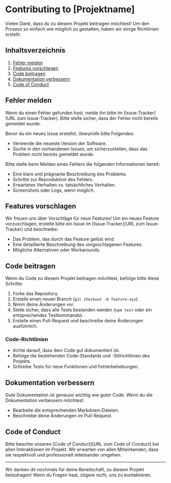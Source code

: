 # Contributing to [Projektname]

Vielen Dank, dass du zu diesem Projekt beitragen möchtest! Um den Prozess so einfach wie möglich zu gestalten, haben wir einige Richtlinien erstellt.

## Inhaltsverzeichnis

1. [Fehler melden](#fehler-melden)
2. [Features vorschlagen](#features-vorschlagen)
3. [Code beitragen](#code-beitragen)
4. [Dokumentation verbessern](#dokumentation-verbessern)
5. [Code of Conduct](#code-of-conduct)

## Fehler melden

Wenn du einen Fehler gefunden hast, melde ihn bitte im [Issue-Tracker](URL zum Issue-Tracker). Bitte stelle sicher, dass der Fehler nicht bereits gemeldet wurde.

Bevor du ein neues Issue erstellst, überprüfe bitte Folgendes:

- Verwende die neueste Version der Software.
- Suche in den vorhandenen Issues, um sicherzustellen, dass das Problem nicht bereits gemeldet wurde.

Bitte stelle beim Melden eines Fehlers die folgenden Informationen bereit:

- Eine klare und prägnante Beschreibung des Problems.
- Schritte zur Reproduktion des Fehlers.
- Erwartetes Verhalten vs. tatsächliches Verhalten.
- Screenshots oder Logs, wenn möglich.

## Features vorschlagen

Wir freuen uns über Vorschläge für neue Features! Um ein neues Feature vorzuschlagen, erstelle bitte ein Issue im [Issue-Tracker](URL zum Issue-Tracker) und beschreibe:

- Das Problem, das durch das Feature gelöst wird.
- Eine detaillierte Beschreibung des vorgeschlagenen Features.
- Mögliche Alternativen oder Workarounds.

## Code beitragen

Wenn du Code zu diesem Projekt beitragen möchtest, befolge bitte diese Schritte:

1. Forke das Repository.
2. Erstelle einen neuen Branch (`git checkout -b feature-xyz`).
3. Nimm deine Änderungen vor.
4. Stelle sicher, dass alle Tests bestanden werden (`npm test` oder ein entsprechendes Testkommando).
5. Erstelle einen Pull-Request und beschreibe deine Änderungen ausführlich.

### Code-Richtlinien

- Achte darauf, dass dein Code gut dokumentiert ist.
- Befolge die bestehenden Code-Standards und -Stilrichtlinien des Projekts.
- Schreibe Tests für neue Funktionen und Fehlerbehebungen.

## Dokumentation verbessern

Gute Dokumentation ist genauso wichtig wie guter Code. Wenn du die Dokumentation verbessern möchtest:

- Bearbeite die entsprechenden Markdown-Dateien.
- Beschreibe deine Änderungen im Pull-Request.

## Code of Conduct

Bitte beachte unseren [Code of Conduct](URL zum Code of Conduct) bei allen Interaktionen im Projekt. Wir erwarten von allen Mitwirkenden, dass sie respektvoll und professionell miteinander umgehen.

---

Wir danken dir nochmals für deine Bereitschaft, zu diesem Projekt beizutragen! Wenn du Fragen hast, zögere nicht, uns zu kontaktieren.

